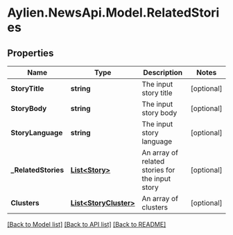 # Aylien.NewsApi.Model.RelatedStories
## Properties

Name | Type | Description | Notes
------------ | ------------- | ------------- | -------------
**StoryTitle** | **string** | The input story title | [optional] 
**StoryBody** | **string** | The input story body | [optional] 
**StoryLanguage** | **string** | The input story language | [optional] 
**_RelatedStories** | [**List&lt;Story&gt;**](Story.md) | An array of related stories for the input story | [optional] 
**Clusters** | [**List&lt;StoryCluster&gt;**](StoryCluster.md) | An array of clusters | [optional] 

[[Back to Model list]](../README.md#documentation-for-models) [[Back to API list]](../README.md#documentation-for-api-endpoints) [[Back to README]](../README.md)


